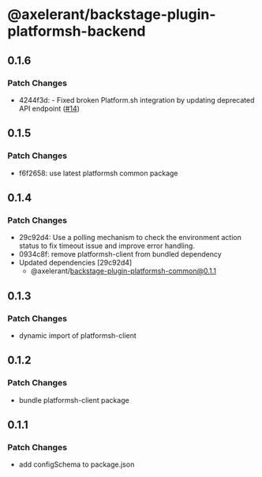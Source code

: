 # @axelerant/backstage-plugin-platformsh-backend

## 0.1.6

### Patch Changes

- 4244f3d: - Fixed broken Platform.sh integration by updating deprecated API endpoint ([#14](https://github.com/axelerant/backstage-plugins/issues/14))

## 0.1.5

### Patch Changes

- f6f2658: use latest platformsh common package

## 0.1.4

### Patch Changes

- 29c92d4: Use a polling mechanism to check the environment action status to fix timeout issue and improve error handling.
- 0934c8f: remove platformsh-client from bundled dependency
- Updated dependencies [29c92d4]
  - @axelerant/backstage-plugin-platformsh-common@0.1.1

## 0.1.3

### Patch Changes

- dynamic import of platformsh-client

## 0.1.2

### Patch Changes

- bundle platformsh-client package

## 0.1.1

### Patch Changes

- add configSchema to package.json
